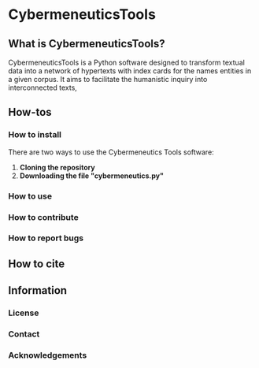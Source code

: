 # CybermeneuticsTools

## What is CybermeneuticsTools?

CybermeneuticsTools is a Python software designed to transform textual data into a network of hypertexts with index cards for the names entities in a given corpus. It aims to facilitate the humanistic inquiry into interconnected texts, 

## How-tos

### How to install

There are two ways to use the Cybermeneutics Tools software:

1. **Cloning the repository**
2. **Downloading the file "cybermeneutics.py"**

### How to use 



### How to contribute

### How to report bugs

## How to cite

## Information

### License

### Contact

### Acknowledgements

